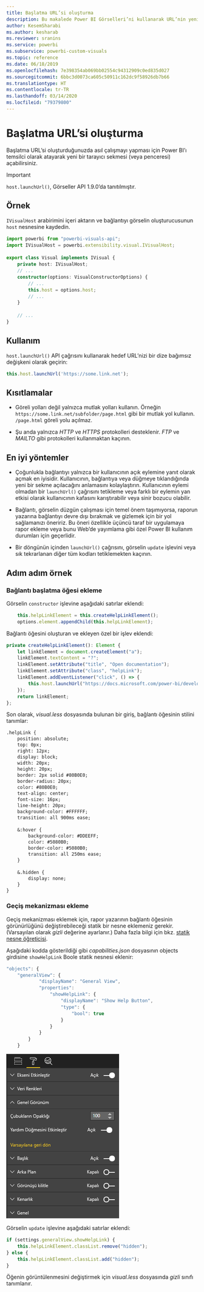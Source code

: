 ```yaml
---
title: Başlatma URL’si oluşturma
description: Bu makalede Power BI Görselleri’ni kullanarak URL’nin yeni sekmede nasıl açılabileceği açıklanır.
author: KesemSharabi
ms.author: kesharab
ms.reviewer: sranins
ms.service: powerbi
ms.subservice: powerbi-custom-visuals
ms.topic: reference
ms.date: 06/18/2019
ms.openlocfilehash: 7e398354ab069bb02554c94312909c0ed835d027
ms.sourcegitcommit: 6bbc3d0073ca605c50911c162dc9f58926db7b66
ms.translationtype: HT
ms.contentlocale: tr-TR
ms.lasthandoff: 03/14/2020
ms.locfileid: "79379800"
---
```

# <a name="create-a-launch-url"></a>Başlatma URL’si oluşturma

Başlatma URL’si oluşturduğunuzda asıl çalışmayı yapması için Power BI’ı temsilci olarak atayarak yeni bir tarayıcı sekmesi (veya penceresi) açabilirsiniz.

> [!IMPORTANT]
> `host.launchUrl()`, Görseller API 1.9.0’da tanıtılmıştır.

## <a name="sample"></a>Örnek

`IVisualHost` arabirimini içeri aktarın ve bağlantıyı görselin oluşturucusunun `host` nesnesine kaydedin.

```typescript
import powerbi from "powerbi-visuals-api";
import IVisualHost = powerbi.extensibility.visual.IVisualHost;

export class Visual implements IVisual {
    private host: IVisualHost;
    // ...
    constructor(options: VisualConstructorOptions) {
        // ...
        this.host = options.host;
        // ...
    }

    // ...
}
```

## <a name="usage"></a>Kullanım

`host.launchUrl()` API çağrısını kullanarak hedef URL’nizi bir dize bağımsız değişkeni olarak geçirin:

```typescript
this.host.launchUrl('https://some.link.net');
```

## <a name="restrictions"></a>Kısıtlamalar

* Göreli yolları değil yalnızca mutlak yolları kullanın. Örneğin `https://some.link.net/subfolder/page.html` gibi bir mutlak yol kullanın. `/page.html` göreli yolu açılmaz.

* Şu anda yalnızca *HTTP* ve *HTTPS* protokolleri desteklenir. *FTP* ve *MAILTO* gibi protokolleri kullanmaktan kaçının.

## <a name="best-practices"></a>En iyi yöntemler

* Çoğunlukla bağlantıyı yalnızca bir kullanıcının açık eylemine yanıt olarak açmak en iyisidir. Kullanıcının, bağlantıya veya düğmeye tıklandığında yeni bir sekme açılacağını anlamasını kolaylaştırın. Kullanıcının eylemi olmadan bir `launchUrl()` çağrısını tetikleme veya farklı bir eylemin yan etkisi olarak kullanıcının kafasını karıştırabilir veya sinir bozucu olabilir.

* Bağlantı, görselin düzgün çalışması için temel önem taşımıyorsa, raporun yazarına bağlantıyı devre dışı bırakmak ve gizlemek için bir yol sağlamanızı öneririz. Bu öneri özellikle üçüncü taraf bir uygulamaya rapor ekleme veya bunu Web’de yayımlama gibi özel Power BI kullanım durumları için geçerlidir.

* Bir döngünün içinden `launchUrl()` çağrısını, görselin `update` işlevini veya sık tekrarlanan diğer tüm kodları tetiklemekten kaçının.

## <a name="a-step-by-step-example"></a>Adım adım örnek

### <a name="add-a-link-launching-element"></a>Bağlantı başlatma öğesi ekleme

Görselin `constructor` işlevine aşağıdaki satırlar eklendi:

```typescript
    this.helpLinkElement = this.createHelpLinkElement();
    options.element.appendChild(this.helpLinkElement);
```

Bağlantı öğesini oluşturan ve ekleyen özel bir işlev eklendi:

```typescript
private createHelpLinkElement(): Element {
    let linkElement = document.createElement("a");
    linkElement.textContent = "?";
    linkElement.setAttribute("title", "Open documentation");
    linkElement.setAttribute("class", "helpLink");
    linkElement.addEventListener("click", () => {
        this.host.launchUrl("https://docs.microsoft.com/power-bi/developer/visuals/custom-visual-develop-tutorial");
    });
    return linkElement;
};
```

Son olarak, *visual.less* dosyasında bulunan bir giriş, bağlantı öğesinin stilini tanımlar:

```less
.helpLink {
    position: absolute;
    top: 0px;
    right: 12px;
    display: block;
    width: 20px;
    height: 20px;
    border: 2px solid #80B0E0;
    border-radius: 20px;
    color: #80B0E0;
    text-align: center;
    font-size: 16px;
    line-height: 20px;
    background-color: #FFFFFF;
    transition: all 900ms ease;

    &:hover {
        background-color: #DDEEFF;
        color: #5080B0;
        border-color: #5080B0;
        transition: all 250ms ease;
    }

    &.hidden {
        display: none;
    }
}
```

### <a name="add-a-toggling-mechanism"></a>Geçiş mekanizması ekleme

Geçiş mekanizması eklemek için, rapor yazarının bağlantı öğesinin görünürlüğünü değiştirebileceği statik bir nesne eklemeniz gerekir. (Varsayılan olarak *gizli* değerine ayarlanır.) Daha fazla bilgi için bkz. [statik nesne öğreticisi](https://microsoft.github.io/PowerBI-visuals/docs/concepts/objects-and-properties).

Aşağıdaki kodda gösterildiği gibi *capabilities.json* dosyasının objects girdisine `showHelpLink` Boole statik nesnesi eklenir:

```typescript
"objects": {
    "generalView": {
            "displayName": "General View",
            "properties":
                "showHelpLink": {
                    "displayName": "Show Help Button",
                    "type": {
                        "bool": true
                    }
                }
            }
        }
    }
```

![URL geçişini başlatma](media/launch-url/launchurl-toggle.png)

Görselin `update` işlevine aşağıdaki satırlar eklendi:

```typescript
if (settings.generalView.showHelpLink) {
    this.helpLinkElement.classList.remove("hidden");
} else {
    this.helpLinkElement.classList.add("hidden");
}
```

Öğenin görüntülenmesini değiştirmek için *visual.less* dosyasında *gizli* sınıfı tanımlanır.